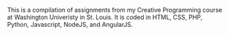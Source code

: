 This is a compilation of assignments from my Creative Programming course at Washington Univeristy in St. Louis. It is coded 
in HTML, CSS, PHP, Python, Javascript, NodeJS, and AngularJS.
